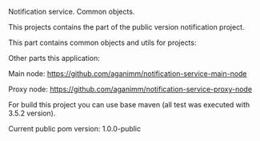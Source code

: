 Notification service. Common objects.

This projects contains the part of the public version notification project.

This part contains common objects and utils for projects:

Other parts this application:

Main node: https://github.com/aganimm/notification-service-main-node

Proxy node: https://github.com/aganimm/notification-service-proxy-node

For build this project you can use base maven (all test was executed with 3.5.2 version).

Current public pom version: 1.0.0-public